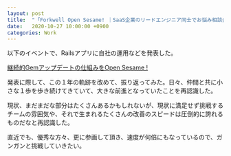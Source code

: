 ```yaml
---
layout: post
title:  "「Forkwell Open Sesame! ｜SaaS企業のリードエンジニア同士でお悩み相談会」に登壇"
date:   2020-10-27 10:00:00 +0900
categories: Work
---
```


以下のイベントで、Railsアプリに自社の運用などを発表した。

[継続的Gemアップデートの仕組みをOpen Sesame !](https://forkwell.connpass.com/event/192250/)

発表に際して、この１年の軌跡を改めて、振り返ってみた。日々、仲間と共に小さな１歩を歩き続けてきていて、大きな前進となっていたことを再認識した。

現状、まだまだな部分はたくさんあるかもしれないが、現状に満足せず挑戦するチームの雰囲気や、それで生まれるたくさんの改善のスピードは圧倒的に誇れるものだなと再認識した。

直近でも、優秀な方々、更に参画して頂き、速度が何倍にもなっているので、ガンガンと挑戦していきたい。
